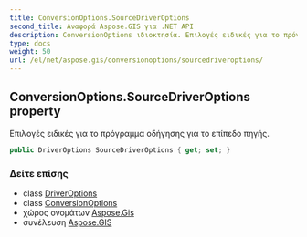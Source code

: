 ```yaml
---
title: ConversionOptions.SourceDriverOptions
second_title: Αναφορά Aspose.GIS για .NET API
description: ConversionOptions ιδιοκτησία. Επιλογές ειδικές για το πρόγραμμα οδήγησης για το επίπεδο πηγής.
type: docs
weight: 50
url: /el/net/aspose.gis/conversionoptions/sourcedriveroptions/
---
```

## ConversionOptions.SourceDriverOptions property

Επιλογές ειδικές για το πρόγραμμα οδήγησης για το επίπεδο πηγής.

```csharp
public DriverOptions SourceDriverOptions { get; set; }
```

### Δείτε επίσης

* class [DriverOptions](../../driveroptions/)
* class [ConversionOptions](../)
* χώρος ονομάτων [Aspose.Gis](../../conversionoptions/)
* συνέλευση [Aspose.GIS](../../../)



